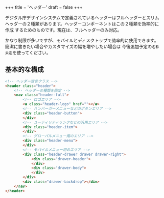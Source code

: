 +++
title = 'ヘッダー'
draft = false
+++

デジタル庁デザインシステムで定義されているヘッダーはフルヘッダーとスリムヘッダーの２種類があります。ヘッダーコンポーネントはこの２種類を効率的に作成
するためのものです。現在は、フルヘッダーのみ対応。

かなり制限が多いですが、モバイルとディスクトップで効率的に使用できます。簡潔に書きたい場合やカスタマイズの幅を増やしたい場合は
今後追加予定の`名称未定`を使ってください。

## 基本的な構成

```html
<!-- ヘッダー宣言クラス -->
<header class="header">
    <!-- ヘッダーの種類を指定 -->
    <nav class="header-full">
        <!-- ロゴエリア -->
        <a class="header-logo" href=""></a>
        <!-- ハンバーガーメニューなどのボタンエリア -->
        <div class="header-button">
        </div>
        <!-- ユーティリティリンクなどの汎用エリア -->
        <div class="header-item">
        </div>
        <!-- グローバルメニュー用のエリア -->
        <div class="header-menu">
        </div>
        <!-- モバイルメニュー用のエリア -->
        <div class="header-drawer drawer drawer-right">
            <div class="drawer-header">
            </div>
            <div class="drawer-body">
            </div>
        </div>
        <div class="drawer-backdrop"></div>
    </nav>
</header>
```

